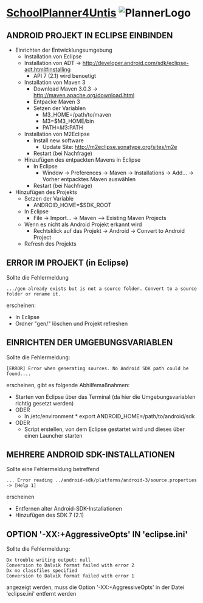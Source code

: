 [SchoolPlanner4Untis](http://www.schoolplanner.at/) ![PlannerLogo](http://www.schoolplanner.at/wordpress/wp-content/themes/notepad-theme/img/logo.png)
==================================================

ANDROID PROJEKT IN ECLIPSE EINBINDEN
------------------------------------

* Einrichten der Entwicklungsumgebung
	* Installation von Eclipse
	* Installation von ADT
		-> http://developer.android.com/sdk/eclipse-adt.html#installing
		* API 7 (2.1) wird benoetigt
	* Installation von Maven 3
		* Download Maven 3.0.3
			-> http://maven.apache.org/download.html
		* Entpacke Maven 3
		* Setzen der Variablen
			* M3_HOME=/path/to/maven
			* M3=$M3_HOME/bin
			* PATH=$M3:$PATH
	* Installation von M2Eclipse
		* Install new software
			* Update Site: http://m2eclipse.sonatype.org/sites/m2e
		* Restart (bei Nachfrage)
	* Hinzufügen des entpackten Mavens in Eclipse
		* In Eclipse
			* Window -> Preferences -> Maven -> Installations -> Add... -> Vorher entpacktes Maven auswählen
		* Restart (bei Nachfrage)
* Hinzufügen des Projekts
	* Setzen der Variable
		* ANDROID_HOME=$SDK_ROOT
	* In Eclipse
		* File -> Import... -> Maven --> Existing Maven Projects
	* Wenn es nicht als Android Projekt erkannt wird
		* Rechtsklick auf das Projekt -> Android -> Convert to Android Project
	* Refresh des Projekts

ERROR IM PROJEKT (in Eclipse)
-----------------------------

Sollte die Fehlermeldung

	.../gen already exists but is not a source folder. Convert to a source folder or rename it.

erscheinen:

* In Eclipse
* Ordner "gen/" löschen und Projekt refreshen

EINRICHTEN DER UMGEBUNGSVARIABLEN
---------------------------------
	
Sollte die Fehlermeldung:

	[ERROR] Error when generating sources. No Android SDK path could be found....

erscheinen, gibt es folgende Abhilfemaßnahmen:

* Starten von Eclipse über das Terminal (da hier die Umgebungsvariablen richtig gesetzt werden)
* ODER
	* In /etc/environment
			* export ANDROID_HOME=/path/to/android/sdk
* ODER
	* Script erstellen, von dem Eclipse gestartet wird und dieses über einen Launcher starten

MEHRERE ANDROID SDK-INSTALLATIONEN
----------------------------------

Sollte eine Fehlermeldung betreffend

	... Error reading ../android-sdk/platforms/android-3/source.properties -> [Help 1]
erscheinen

* Entfernen alter Android-SDK-Installationen
* Hinzufügen des SDK 7 (2.1)

OPTION '-XX:+AggressiveOpts' IN 'eclipse.ini'
---------------------------------------------
Sollte die Fehlermeldung:

	Dx trouble writing output: null
	Conversion to Dalvik format failed with error 2
	Dx no classfiles specified
	Conversion to Dalvik format failed with error 1
		
angezeigt werden, muss die Option '-XX:+AggressiveOpts' in der Datei 'eclipse.ini' entfernt werden
